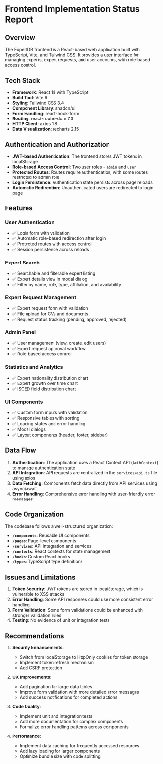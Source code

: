 # Frontend Implementation Status Report

## Overview

The ExpertDB frontend is a React-based web application built with TypeScript, Vite, and Tailwind CSS. It provides a user interface for managing experts, expert requests, and user accounts, with role-based access control.

## Tech Stack

- **Framework**: React 18 with TypeScript
- **Build Tool**: Vite 6
- **Styling**: Tailwind CSS 3.4
- **Component Library**: shadcn/ui
- **Form Handling**: react-hook-form
- **Routing**: react-router-dom 7.3
- **HTTP Client**: axios 1.8
- **Data Visualization**: recharts 2.15

## Authentication and Authorization

- **JWT-based Authentication**: The frontend stores JWT tokens in localStorage
- **Role-based Access Control**: Two user roles - `admin` and `user`
- **Protected Routes**: Routes require authentication, with some routes restricted to admin role
- **Login Persistence**: Authentication state persists across page reloads
- **Automatic Redirection**: Unauthenticated users are redirected to login page

## Features

### User Authentication
- ✅ Login form with validation
- ✅ Automatic role-based redirection after login
- ✅ Protected routes with access control
- ✅ Session persistence across reloads

### Expert Search
- ✅ Searchable and filterable expert listing
- ✅ Expert details view in modal dialog
- ✅ Filter by name, role, type, affiliation, and availability

### Expert Request Management
- ✅ Expert request form with validation
- ✅ File upload for CVs and documents
- ✅ Request status tracking (pending, approved, rejected)

### Admin Panel
- ✅ User management (view, create, edit users)
- ✅ Expert request approval workflow
- ✅ Role-based access control

### Statistics and Analytics
- ✅ Expert nationality distribution chart
- ✅ Expert growth over time chart
- ✅ ISCED field distribution chart

### UI Components
- ✅ Custom form inputs with validation
- ✅ Responsive tables with sorting
- ✅ Loading states and error handling
- ✅ Modal dialogs
- ✅ Layout components (header, footer, sidebar)

## Data Flow

1. **Authentication**: The application uses a React Context API (`AuthContext`) to manage authentication state
2. **API Integration**: API requests are centralized in the `services/api.ts` file using axios
3. **Data Fetching**: Components fetch data directly from API services using async/await
4. **Error Handling**: Comprehensive error handling with user-friendly error messages

## Code Organization

The codebase follows a well-structured organization:

- **`/components`**: Reusable UI components
- **`/pages`**: Page-level components 
- **`/services`**: API integration and services
- **`/contexts`**: React contexts for state management
- **`/hooks`**: Custom React hooks
- **`/types`**: TypeScript type definitions

## Issues and Limitations

1. **Token Security**: JWT tokens are stored in localStorage, which is vulnerable to XSS attacks
2. **Error Handling**: Some API responses could use more consistent error handling
3. **Form Validation**: Some form validations could be enhanced with stronger validation rules
4. **Testing**: No evidence of unit or integration tests

## Recommendations

1. **Security Enhancements**:
   - Switch from localStorage to HttpOnly cookies for token storage
   - Implement token refresh mechanism
   - Add CSRF protection

2. **UX Improvements**:
   - Add pagination for large data tables
   - Improve form validation with more detailed error messages
   - Add success notifications for completed actions

3. **Code Quality**:
   - Implement unit and integration tests
   - Add more documentation for complex components
   - Formalize error handling patterns across components

4. **Performance**:
   - Implement data caching for frequently accessed resources
   - Add lazy loading for larger components
   - Optimize bundle size with code splitting